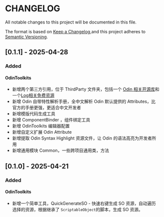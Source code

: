 # CHANGELOG

All notable changes to this project will be documented in this file.

The format is based on [Keep a Changelog](https://keepachangelog.com/en/1.1.0/),and this project adheres to [Semantic Versioning](https://semver.org/spec/v2.0.0.html).

## [0.1.1] - 2025-04-28

### Added

#### OdinToolkits

- 新增两个第三方引用，位于 ThirdParty 文件夹，包括一个 [Odin 相关开源库](https://github.com/Schwapo/Odin-Resolved-Parameters-Overview)和一个[Log相关免费资源](https://rubickanov.itch.io/)
- 新增 Odin 自带特性解析手册，全中文解析 Odin 默认提供的 Attributes，比官方的手册更强，更适合中文开发者
- 新增模版代码生成工具
- 新增 ComponentBinder ，组件绑定工具
- 新增 OdinToolkits 编辑器配置
- 新增自定义扩展 Odin Attribute
- 新增提取 Odin Syntax Highlight 资源文件，让 Odin 的语法高亮为开发者所用
- 新增通用模块 Common，一些跨项目通用类，方法

## [0.1.0] - 2025-04-21

### Added

#### OdinToolkits

- 新增一个简单工具，QuickGenerateSO - 快速右键生成 SO 资源，自动遍历选择的资源，根据继承了 `ScriptableObject`的脚本，生成 SO 资源。
